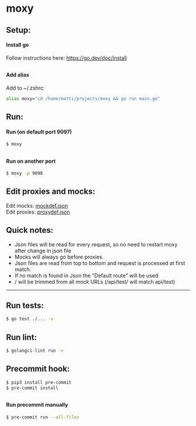 # moxy
  
## Setup:
#### Install go
Follow instructions here: https://go.dev/doc/install  
  
##  
#### Add alias
Add to ~/.zshrc: 
```sh
alias moxy="cd /home/matti/projects/moxy && go run main.go"
```

##  
##  
## Run:  
#### Run (on default port 9097)  
```sh
$ moxy
```
    
##  
#### Run on another port    
```sh
$ moxy -p 9098
```
  
##  
##  
## Edit proxies and mocks:
Edit mocks: [mockdef.json]  
Edit proxies: [proxydef.json]  

##  
##  
## Quick notes:
- Json files will be read for every request, so no need to restart moxy after change in json file
- Mocks will always go before proxies.  
- Json files are read from top to bottom and request is processed at first match.
- If no match is found in Json the "Default route" will be used
- / will be trimmed from all mock URLs (/api/test/ will match api/test)
  
      
___

  
##  
##  
## Run tests:  
```sh
$ go test ./... -v
```  
  

##  
##  
## Run lint:  
```sh  
$ golangci-lint run -v
```  
  

##  
##  
## Precommit hook:  
```sh
$ pip3 install pre-commit
$ pre-commit install
```  
  
##  
#### Run precommit manually    
```sh
$ pre-commit run --all-files
```  
  
[mockdef.json]: <https://github.com/mattinordstrom/moxy/mockdef.json>
[proxydef.json]: <https://github.com/mattinordstrom/moxy/proxydef.json>
